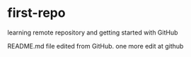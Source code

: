 # first-repo
learning remote repository and getting started with GitHub

README.md file edited from GitHub. one more edit at github
